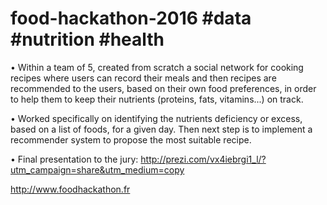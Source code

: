 # food-hackathon-2016 #data #nutrition #health

• Within a team of 5, created from scratch a social network for cooking recipes where users can record their meals and then recipes are recommended to the users, based on their own food preferences, in order to help them to keep their nutrients (proteins, fats, vitamins...) on track.

• Worked specifically on identifying the nutrients deficiency or excess, based on a list of foods, for a given day. Then next step is to implement a recommender system to propose the most suitable recipe.

• Final presentation to the jury: http://prezi.com/vx4iebrgi1_l/?utm_campaign=share&utm_medium=copy



http://www.foodhackathon.fr
